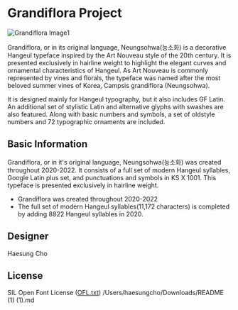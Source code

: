 # Grandiflora Project

![Grandiflora Image1](Documentation/Grandiflora_Image1.jpg)



Grandiflora, or in its original language, Neungsohwa(능소화) is a decorative Hangeul typeface inspired by the Art Nouveau style of the 20th century. It is presented exclusively in hairline weight to highlight the elegant curves and ornamental characteristics of Hangeul. As Art Nouveau is commonly represented by vines and florals, the typeface was named after the most beloved summer vines of Korea, Campsis grandiflora (Neungsohwa).

It is designed mainly for Hangeul typography, but it also includes GF Latin. An additional set of stylistic Latin and alternative glyphs with swashes are also featured. Along with basic numbers and symbols, a set of oldstyle numbers and 72 typographic ornaments are included.

## Basic Information
Grandiflora, or in it's original language, Neungsohwa(능소화) was created throughout 2020-2022. 
It consists of a full set of modern Hangeul syllables, Google Latin plus set, and punctuations and symbols in KS X 1001.
This typeface is presented exclusively in hairline weight. 

- Grandiflora was created throughout 2020-2022
- The full set of modern Hangeul syllables(11,172 characters) is completed by adding 8822 Hangeul syllables in 2020.

## Designer
Haesung Cho

## License
SIL Open Font License ([OFL.txt](OFL.txt))
/Users/haesungcho/Downloads/README (1) (1).md
